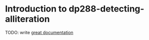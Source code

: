 # Introduction to dp288-detecting-alliteration

TODO: write [great documentation](http://jacobian.org/writing/what-to-write/)
